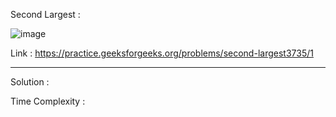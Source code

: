 Second Largest :

![image](https://user-images.githubusercontent.com/23376002/178203106-b2643926-3830-40e0-90fa-f819f7ba111a.png)


Link : https://practice.geeksforgeeks.org/problems/second-largest3735/1


---------------------------------------------------------------------------------------------------------------------------------------------------------


Solution :

Time Complexity :



